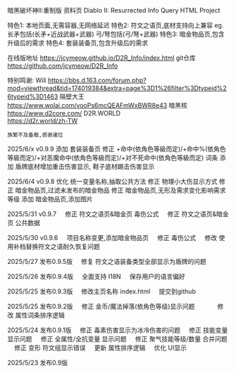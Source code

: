 暗黑破坏神II:重制版 资料页
Diablo II: Resurrected Info Query HTML Project

特色1: 本地页面,无需容器,无网络延迟
特色2: 符文之语页,底材支持向上兼容 eg.长矛包括(长矛+近战武器+武器) 弓/弩包括(弓/弩+武器)
特色3: 暗金物品页,包含升级后的需求
特色4: 套装装备页,包含升级后的需求

在线版地址 https://jcymeow.github.io/D2R_Info/index.html
git仓库 https://github.com/jcymeow/D2R_Info

特别鸣谢: 
    Will
        https://bbs.d.163.com/forum.php?mod=viewthread&tid=174019384&extra=page%3D1%26filter%3Dtypeid%26typeid%3D1463
    隔壁大王    
        https://www.wolai.com/vooPs6mcQEAFmWxBWR8e43
    暗黑核      
        https://www.d2core.com/
    D2R.WORLD   
        https://d2r.world/zh-TW
    
    族繁不及备载,感谢诸位

2025/6/x v0.9.9
    添加 套装装备页
    修正 +命中(依角色等級而定)/+命中%(依角色等級而定)/+对恶魔命中(依角色等級而定)/+对不死命中(依角色等級而定) 词条
    添加 盾牌底材增加重击伤害显示, 鞋子底材踢击伤害显示
    
2025/6/4 v0.9.8
    优化 统一变量名称,抽取公共方法
    修正 物理小大伤显示方式
    修正 暗金物品页,过滤未发布的暗金物品
    修正 暗金物品页,无形及需求变化影响需求等级
    添加 暗金物品页,添加图片

2025/5/31 v0.9.7
    修正 符文之语页&暗金页 毒伤公式
    修正 符文之语页&暗金页 公共数据

2025/5/30 v0.9.6
    项目名称变更,添加暗金物品页
    修正 毒伤公式
    修改 使用补档替换符文之语耐久恢复问题

2025/5/27 发布0.9.5版
    修复 符文之语装备类型全部显示为盾牌的问题

2025/5/26 发布0.9.4版
    全面支持 I18N
    保存用户的语言偏好

2025/5/25 发布0.9.3版
    修改主页名称 index.html
    提交到github

2025/5/25 发布0.9.2版
    修正 金币/魔法掉落(依角色等级)显示问题        
    修改 属性词条排序逻辑

2025/5/24 发布0.9.1版
    修正 毒素伤害显示为冰冷伤害的问题
    修正 技能变量 显示问题
    修正 全属性/全抗变量 显示问题
    修正 聚气技能等级/数量 合并问题
    修正 变形 符文组显示错误
    更新 属性排序逻辑
    优化 UI显示

2025/5/23 发布0.9版


